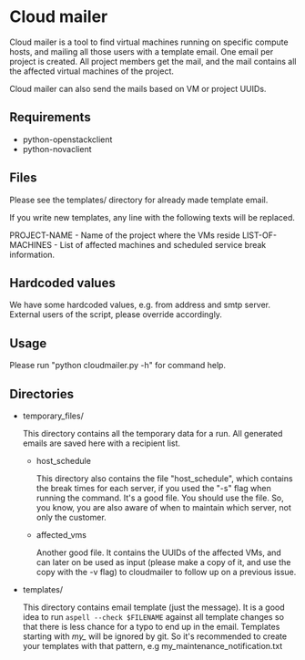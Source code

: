 # Cloud mailer

Cloud mailer is a tool to find virtual machines running on specific compute
hosts, and mailing all those users with a template email. One email per
project is created. All project members get the mail, and the mail contains
all the affected virtual machines of the project.

Cloud mailer can also send the mails based on VM or project UUIDs.

## Requirements

 - python-openstackclient
 - python-novaclient

## Files

Please see the templates/ directory for already made template email.

If you write new templates, any line with the following texts will be replaced.

   PROJECT-NAME - Name of the project where the VMs reside
   LIST-OF-MACHINES - List of affected machines and scheduled service break
   information.

## Hardcoded values

We have some hardcoded values, e.g. from address and smtp server. External
users of the script, please override accordingly.

## Usage

Please run "python cloudmailer.py -h" for command help.

## Directories

 - temporary_files/

   This directory contains all the temporary data for a run. All generated
   emails are saved here with a recipient list.

   - host_schedule

     This directory also contains the file "host_schedule", which contains the
     break times for each server, if you used the "-s" flag when running the
     command. It's a good file. You should use the file. So, you know, you are
     also aware of when to maintain which server, not only the customer.

   - affected_vms

     Another good file. It contains the UUIDs of the affected VMs, and can
     later on be used as input (please make a copy of it, and use the copy with
     the -v flag) to cloudmailer to follow up on a previous issue.

 - templates/

   This directory contains email template (just the message). It is a good idea
   to run ```aspell --check $FILENAME``` against all template changes so that there
   is less chance for a typo to end up in the email.
   Templates starting with *my_* will be ignored by git. So it's recommended to
   create your templates with that pattern, e.g my_maintenance_notification.txt
